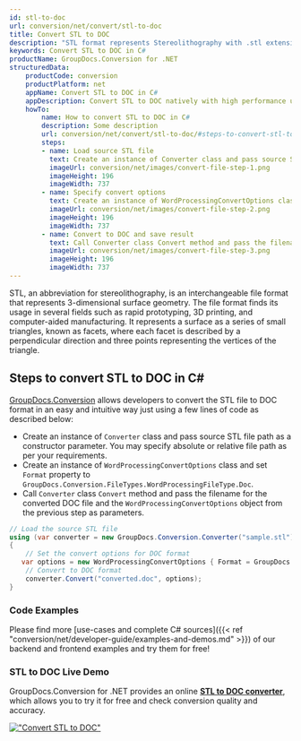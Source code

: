 ```yaml
---
id: stl-to-doc
url: conversion/net/convert/stl-to-doc
title: Convert STL to DOC
description: "STL format represents Stereolithography with .stl extension. Learn how to convert STL to DOC file programmatically in C# language using GroupDocs.Conversion for .NET library."
keywords: Convert STL to DOC in C#
productName: GroupDocs.Conversion for .NET
structuredData:
    productCode: conversion
    productPlatform: net
    appName: Convert STL to DOC in C#
    appDescription: Convert STL to DOC natively with high performance using C# language and server side GroupDocs.Conversion for .NET APIs, without the use of any software like Microsoft or Open Office.
    howTo:
        name: How to convert STL to DOC in C# 
        description: Some description
        url: conversion/net/convert/stl-to-doc/#steps-to-convert-stl-to-doc-in-c
        steps:
        - name: Load source STL file 
          text: Create an instance of Converter class and pass source STL file path as a constructor parameter. You may specify absolute or relative file path as per your requirements. 
          imageUrl: conversion/net/images/convert-file-step-1.png
          imageHeight: 196
          imageWidth: 737
        - name: Specify convert options 
          text: Create an instance of WordProcessingConvertOptions class.
          imageUrl: conversion/net/images/convert-file-step-2.png
          imageHeight: 196
          imageWidth: 737
        - name: Convert to DOC and save result 
          text: Call Converter class Convert method and pass the filename for the converted HTML file and the WordProcessingConvertOptions object from the previous step as parameters.
          imageUrl: conversion/net/images/convert-file-step-3.png
          imageHeight: 196
          imageWidth: 737
---
```


STL, an abbreviation for stereolithography, is an interchangeable file format that represents 3-dimensional surface geometry. The file format finds its usage in several fields such as rapid prototyping, 3D printing, and computer-aided manufacturing. It represents a surface as a series of small triangles, known as facets, where each facet is described by a perpendicular direction and three points representing the vertices of the triangle.

## Steps to convert STL to DOC in C#

[GroupDocs.Conversion](https://products.groupdocs.com/conversion/net) allows developers to convert the STL file to DOC format in an easy and intuitive way just using a few lines of code as described below:

* Create an instance of `Converter` class and pass source STL file path as a constructor parameter. You may specify absolute or relative file path as per your requirements. 
* Create an instance of `WordProcessingConvertOptions` class and set `Format` property to `GroupDocs.Conversion.FileTypes.WordProcessingFileType.Doc`.
* Call `Converter` class `Convert` method and pass the filename for the converted DOC file and the `WordProcessingConvertOptions` object from the previous step as parameters.

```csharp
// Load the source STL file
using (var converter = new GroupDocs.Conversion.Converter("sample.stl"))
{
    // Set the convert options for DOC format
   var options = new WordProcessingConvertOptions { Format = GroupDocs.Conversion.FileTypes.WordProcessingFileType.Doc };
    // Convert to DOC format
    converter.Convert("converted.doc", options);
}
```

### Code Examples

Please find more [use-cases and complete C# sources]({{< ref "conversion/net/developer-guide/examples-and-demos.md" >}}) of our backend and frontend examples and try them for free!

### STL to DOC Live Demo

GroupDocs.Conversion for .NET provides an online [**STL to DOC converter**](https://products.groupdocs.app/conversion/stl-to-doc), which allows you to try it for free and check conversion quality and accuracy.

[!["Convert STL to DOC"](conversion/net/images/convert-to-doc/convert-stl-to-doc.png)](https://products.groupdocs.app/conversion/stl-to-doc)